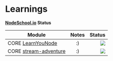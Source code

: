# Learnings

**[NodeSchool.io]( http://nodeschool.io/) Status**

| Module        | Notes         | Status  |
| ------------- |:-------------:| -----:|
| CORE [LearnYouNode](https://github.com/workshopper/learnyounode)      | :) | ![](https://img.shields.io/badge/learnings-in%20progress-blue.svg) |
| CORE [stream-adventure](https://github.com/workshopper/stream-adventure)      | :)      |   ![](https://img.shields.io/badge/learnings-not%20started-yellow.svg) | 

